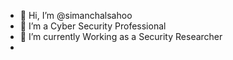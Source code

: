 - 👋 Hi, I’m @simanchalsahoo
- 👀 I’m a Cyber Security Professional
- 🌱 I’m currently Working as a Security Researcher
- 
<!---
simanchalsahoo/simanchalsahoo is a ✨ special ✨ repository because its `README.md` (this file) appears on your GitHub profile.
You can click the Preview link to take a look at your changes.
--->
